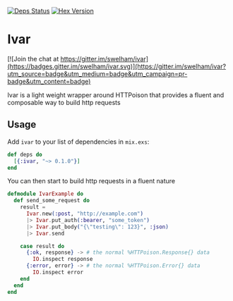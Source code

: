 [![Deps Status](https://beta.hexfaktor.org/badge/all/github/swelham/ivar.svg?branch=master)](https://beta.hexfaktor.org/github/swelham/ivar) [![Hex Version](https://img.shields.io/hexpm/v/ivar.svg)](https://hex.pm/packages/ivar)

# Ivar

[![Join the chat at https://gitter.im/swelham/ivar](https://badges.gitter.im/swelham/ivar.svg)](https://gitter.im/swelham/ivar?utm_source=badge&utm_medium=badge&utm_campaign=pr-badge&utm_content=badge)

Ivar is a light weight wrapper around HTTPoison that provides a fluent and composable way to build http requests

## Usage

Add `ivar` to your list of dependencies in `mix.exs`:

```elixir
def deps do
  [{:ivar, "~> 0.1.0"}]
end
```

You can then start to build http requests in a fluent nature

```elixir
defmodule IvarExample do
  def send_some_request do
    result = 
      Ivar.new(:post, "http://example.com")
      |> Ivar.put_auth(:bearer, "some_token")
      |> Ivar.put_body("{\"testing\": 123}", :json)
      |> Ivar.send

    case result do
      {:ok, response} -> # the normal %HTTPoison.Response{} data
        IO.inspect response
      {:error, error} -> # the normal %HTTPoison.Error{} data
        IO.inspect error
    end
  end
end
```

